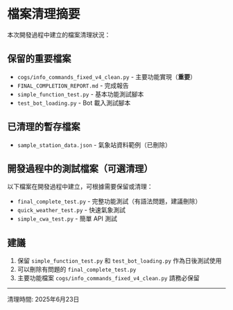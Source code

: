 # 檔案清理摘要

本次開發過程中建立的檔案清理狀況：

## 保留的重要檔案
- `cogs/info_commands_fixed_v4_clean.py` - 主要功能實現（**重要**）
- `FINAL_COMPLETION_REPORT.md` - 完成報告
- `simple_function_test.py` - 基本功能測試腳本
- `test_bot_loading.py` - Bot 載入測試腳本

## 已清理的暫存檔案
- `sample_station_data.json` - 氣象站資料範例（已刪除）

## 開發過程中的測試檔案（可選清理）
以下檔案在開發過程中建立，可根據需要保留或清理：
- `final_complete_test.py` - 完整功能測試（有語法問題，建議刪除）
- `quick_weather_test.py` - 快速氣象測試
- `simple_cwa_test.py` - 簡單 API 測試

## 建議
1. 保留 `simple_function_test.py` 和 `test_bot_loading.py` 作為日後測試使用
2. 可以刪除有問題的 `final_complete_test.py`
3. 主要功能檔案 `cogs/info_commands_fixed_v4_clean.py` 請務必保留

---
清理時間: 2025年6月23日
